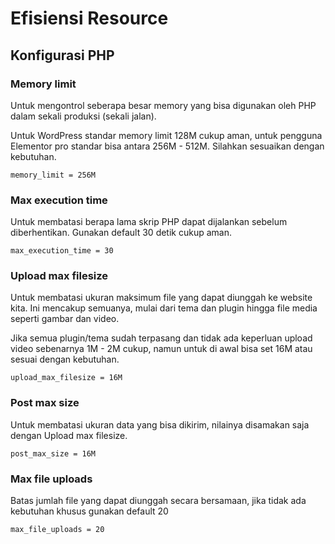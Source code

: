 # Efisiensi Resource

## Konfigurasi PHP

### Memory limit
Untuk mengontrol seberapa besar memory yang bisa digunakan oleh PHP dalam sekali produksi (sekali jalan). 

Untuk WordPress standar memory limit 128M cukup aman, untuk pengguna Elementor pro standar bisa antara 256M - 512M. Silahkan sesuaikan dengan kebutuhan.
```
memory_limit = 256M
```

### Max execution time
Untuk membatasi berapa lama skrip PHP dapat dijalankan sebelum diberhentikan. Gunakan default 30 detik cukup aman.
```
max_execution_time = 30
```

### Upload max filesize
Untuk membatasi ukuran maksimum file yang dapat diunggah ke website kita. Ini mencakup semuanya, mulai dari tema dan plugin hingga file media seperti gambar dan video. 

Jika semua plugin/tema sudah terpasang dan tidak ada keperluan upload video sebenarnya 1M - 2M cukup, namun untuk di awal bisa set 16M atau sesuai dengan kebutuhan.
```
upload_max_filesize = 16M
```

### Post max size
Untuk membatasi ukuran data yang bisa dikirim, nilainya disamakan saja dengan Upload max filesize. 
```
post_max_size = 16M
```

### Max file uploads
Batas jumlah file yang dapat diunggah secara bersamaan, jika tidak ada kebutuhan khusus gunakan default 20
```
max_file_uploads = 20
```